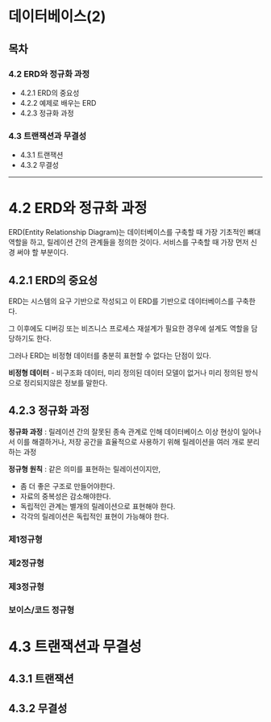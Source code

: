 # 데이터베이스(2)

## 목차

### 4.2 ERD와 정규화 과정

- 4.2.1 ERD의 중요성
- 4.2.2 예제로 배우는 ERD
- 4.2.3 정규화 과정

### 4.3 트랜잭션과 무결성

- 4.3.1 트랜잭션
- 4.3.2 무결성

---

# 4.2 ERD와 정규화 과정

ERD(Entity Relationship Diagram)는 데이터베이스를 구축할 때 가장 기초적인 뼈대 역할을 하고, 릴레이션 간의 관계들을 정의한 것이다. 서비스를 구축할 때 가장 먼저 신경 써야 할 부분이다.

## 4.2.1 ERD의 중요성

ERD는 시스템의 요구 기반으로 작성되고 이 ERD를 기반으로 데이터베이스를 구축한다.

그 이후에도 디버깅 또는 비즈니스 프로세스 재설계가 필요한 경우에 설계도 역할을 담당하기도 한다.

그러나 ERD는 비정형 데이터를 충분히 표현할 수 없다는 단점이 있다.

**비정형 데이터** - 비구조화 데이터, 미리 정의된 데이터 모델이 없거나 미리 정의된 방식으로 정리되지않은 정보를 말한다.

## 4.2.3 정규화 과정

**정규화 과정** : 릴레이션 간의 잘못된 종속 관계로 인해 데이터베이스 이상 현상이 일어나서 이를 해결하거나, 저장 공간을 효율적으로 사용하기 위해 릴레이션을 여러 개로 분리하는 과정

**정규형 원칙** : 같은 의미를 표현하는 릴레이션이지만,

- 좀 더 좋은 구조로 만들어야한다.
- 자료의 중복성은 감소해야한다.
- 독립적인 관계는 별개의 릴레이션으로 표현해야 한다.
- 각각의 릴레이션은 독립적인 표현이 가능해야 한다.

### 제1정규형

### 제2정규형

### 제3정규형

### 보이스/코드 정규형

# 4.3 트랜잭션과 무결성

## 4.3.1 트랜잭션

## 4.3.2 무결성

